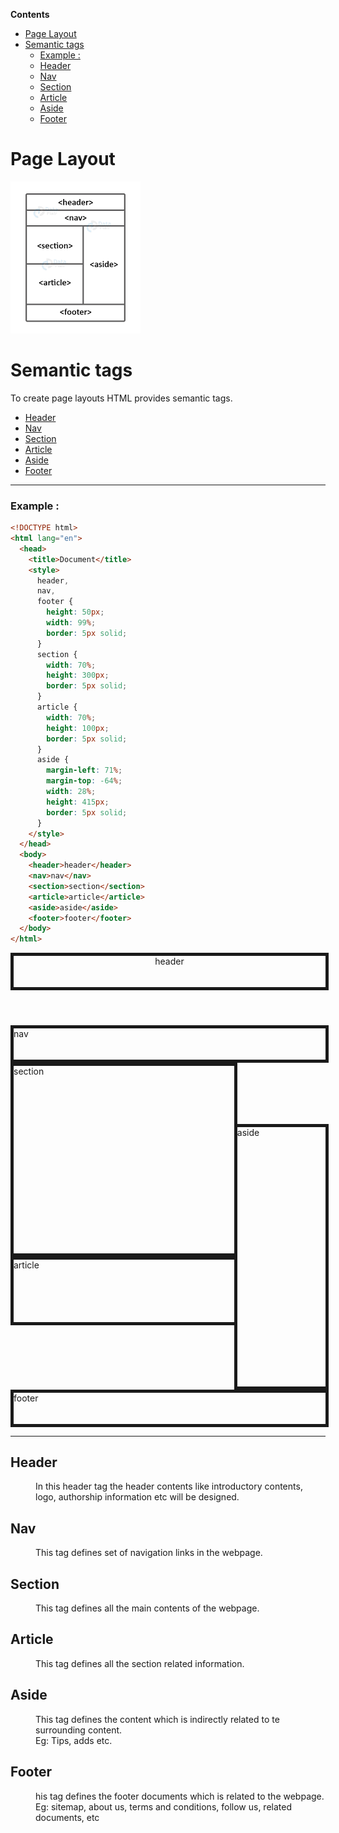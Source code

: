 <!-- START doctoc generated TOC please keep comment here to allow auto update -->
<!-- DON'T EDIT THIS SECTION, INSTEAD RE-RUN doctoc TO UPDATE -->
**Contents**

- [Page Layout](#page-layout)
- [Semantic tags](#semantic-tags)
    - [Example :](#example-)
  - [Header](#header)
  - [Nav](#nav)
  - [Section](#section)
  - [Article](#article)
  - [Aside](#aside)
  - [Footer](#footer)

<!-- END doctoc generated TOC please keep comment here to allow auto update -->

# Page Layout

![](img/Page%20Layout.png)

# Semantic tags

To create page layouts HTML provides semantic tags.

- [Header](#header)
- [Nav](#nav)
- [Section](#section)
- [Article](#article)
- [Aside](#aside)
- [Footer](#footer)

---

### Example :

```html
<!DOCTYPE html>
<html lang="en">
  <head>
    <title>Document</title>
    <style>
      header,
      nav,
      footer {
        height: 50px;
        width: 99%;
        border: 5px solid;
      }
      section {
        width: 70%;
        height: 300px;
        border: 5px solid;
      }
      article {
        width: 70%;
        height: 100px;
        border: 5px solid;
      }
      aside {
        margin-left: 71%;
        margin-top: -64%;
        width: 28%;
        height: 415px;
        border: 5px solid;
      }
    </style>
  </head>
  <body>
    <header>header</header>
    <nav>nav</nav>
    <section>section</section>
    <article>article</article>
    <aside>aside</aside>
    <footer>footer</footer>
  </body>
</html>
```

<!DOCTYPE html>
<html lang="en">
  <head>
    <title>Document</title>
    <style>
     header,nav,footer{
        height:50px;
        width:99%;
        border: 5px solid;
     }
     section{
        width:70%;
        height:300px;
        border:5px solid;
     }
     article{
       width:70%;
        height:100px;
        border:5px solid; 
     }
     aside{
        margin-left:71%;
        margin-top:-64%;
        width:28%;
        height:415px;
        border:5px solid;
     }
    </style>
  </head>
  <body>
   <header>header</header>
   <nav>nav</nav>
   <section>section</section>
   <article>article</article>
   <aside>aside</aside>
   <footer>footer</footer>
  </body>
</html>

---

## Header

<dd>In this header tag the header contents like introductory contents, logo, authorship information etc will
be designed.</dd>

## Nav

<dd>This tag defines set of navigation links in the webpage.</dd>

## Section

<dd>This tag defines all the main contents of the webpage.</dd>

## Article

<dd>This tag defines all the section related information.</dd>

## Aside

<dd>This tag defines the content which is indirectly related to te surrounding content.<br>
Eg: Tips, adds etc.
</dd>

## Footer

<dd>
his tag defines the footer documents which is related to the webpage.<br>
Eg: sitemap, about us, terms and conditions, follow us, related documents, etc
</dd>
